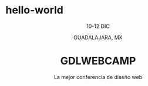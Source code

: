 # hello-world
<!doctype html>
<html class="no-js" lang="">

<head>
  <meta charset="utf-8">
  <title></title>
  <meta name="description" content="">
  <meta name="viewport" content="width=device-width, initial-scale=1">

  <meta property="og:title" content="">
  <meta property="og:type" content="">
  <meta property="og:url" content="">
  <meta property="og:image" content="">

  <link rel="manifest" href="site.webmanifest">
  <link rel="apple-touch-icon" href="icon.png">
  <!-- Place favicon.ico in the root directory -->

  <link rel="stylesheet" href="css/normalize.css">
  <link rel="stylesheet" href="css/all.min.css">
  <link rel="stylesheet" href="css/main.css">

  <meta name="theme-color" content="#fafafa">
</head>

<body>

  <!-- Add your site or application content here -->
  <header class="site-header">
    <div class="hero">
      <div class="contenido-header">
        <nav class="redes-sociales">
          <a href="#"><i class="fa-brands fa-facebook-f"></i></a>
          <a href="#"><i class="fa-brands fa-twitter"></i></a>
          <a href="#"><i class="fa-brands fa-whatsapp"></i></a>
          <a href="#"><i class="fa-brands fa-youtube"></i></a>
          <a href="#"><i class="fa-brands fa-instagram"></i></a>
        </nav>
        <div class="informacion-evento">
          <p class="fecha"><i class="fa-solid fa-calendar-days"></i>10-12 DIC</p>
          <P class="ciudad"><i class="fa-solid fa-location-dot"></i>GUADALAJARA, MX</P>
        </div>
        <h1 class="nombre-sitio">GDLWEBCAMP</h1>
        <p class="slogan">La mejor conferencia de <span>diseño web</span></p>
      </div>
    </div>
  </header>
  <script src="js/vendor/modernizr-3.11.2.min.js"></script>
  <script src="js/plugins.js"></script>
  <script src="js/main.js"></script>

  <!-- Google Analytics: change UA-XXXXX-Y to be your site's ID. -->
  <script>
    window.ga = function () { ga.q.push(arguments) }; ga.q = []; ga.l = +new Date;
    ga('create', 'UA-XXXXX-Y', 'auto'); ga('set', 'anonymizeIp', true); ga('set', 'transport', 'beacon'); ga('send', 'pageview')
  </script>
  <script src="https://www.google-analytics.com/analytics.js" async></script>
</body>

</html>
